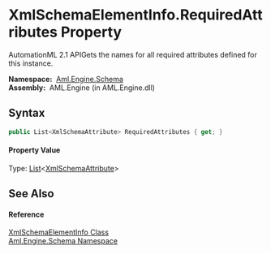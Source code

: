 XmlSchemaElementInfo.RequiredAttributes Property
================================================
AutomationML 2.1 APIGets the names for all required attributes defined for this instance.

  **Namespace:**  [Aml.Engine.Schema][1]  
  **Assembly:**  AML.Engine (in AML.Engine.dll)

Syntax
------

```csharp
public List<XmlSchemaAttribute> RequiredAttributes { get; }
```

#### Property Value
Type: [List][2]&lt;[XmlSchemaAttribute][3]>

See Also
--------

#### Reference
[XmlSchemaElementInfo Class][4]  
[Aml.Engine.Schema Namespace][1]  

[1]: ../README.md
[2]: https://docs.microsoft.com/dotnet/api/system.collections.generic.list-1
[3]: https://docs.microsoft.com/dotnet/api/system.xml.schema.xmlschemaattribute
[4]: README.md
[5]: https://www.automationml.org
[6]: ../../icons/logoShade.png